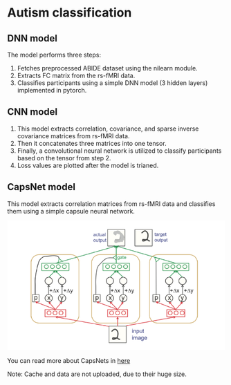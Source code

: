 # Autism classification
## DNN model
The model performs three steps:
1. Fetches preprocessed ABIDE dataset using the nilearn module.
2. Extracts FC matrix from the rs-fMRI data.
3. Classifies participants using a simple DNN model (3 hidden layers) implemented in pytorch.

## CNN model
1. This model extracts correlation, covariance, and sparse inverse covariance matrices from rs-fMRI data.
2. Then it concatenates three matrices into one tensor.
3. Finally, a convolutional neural network is utilized to classify participants based on the tensor from step 2.
4. Loss values are plotted after the model is trianed.

## CapsNet model
This model extracts correlation matrices from rs-fMRI data and classifies them using a simple capsule neural network.

![Capsules](https://github.com/thisisamirv/abide/blob/main/capsnet.png "Capsules")

You can read more about CapsNets in [here](https://proceedings.neurips.cc/paper/2017/file/2cad8fa47bbef282badbb8de5374b894-Paper.pdf) 


Note: Cache and data are not uploaded, due to their huge size.
